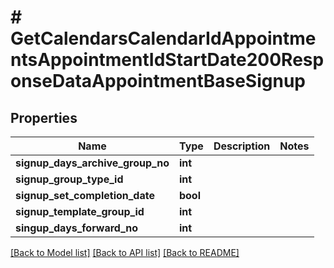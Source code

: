 # # GetCalendarsCalendarIdAppointmentsAppointmentIdStartDate200ResponseDataAppointmentBaseSignup

## Properties

Name | Type | Description | Notes
------------ | ------------- | ------------- | -------------
**signup_days_archive_group_no** | **int** |  |
**signup_group_type_id** | **int** |  |
**signup_set_completion_date** | **bool** |  |
**signup_template_group_id** | **int** |  |
**singup_days_forward_no** | **int** |  |

[[Back to Model list]](../../README.md#models) [[Back to API list]](../../README.md#endpoints) [[Back to README]](../../README.md)
